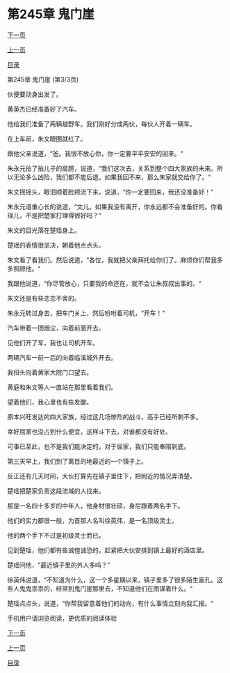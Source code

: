 <h1>第245章   鬼门崖</h1>
            <div><p><a href="./0735_%E7%AC%AC246%E7%AB%A0_%E5%BF%83%E6%80%80%E9%AC%BC%E8%83%8E.md">下一页</a></p><p><a href="./0733_%E7%AC%AC245%E7%AB%A0_%E9%AC%BC%E9%97%A8%E5%B4%96.md">上一页</a></p><p><a href="../">目录</a></p></div>
            <div><p>第245章   鬼门崖 (第3/3页)</p><p>伙便要动身出发了。</p><p>黄英杰已经准备好了汽车。</p><p>他给我们准备了两辆越野车。我们刚好分成两伙，每伙人开着一辆车。</p><p>在上车前，朱文眼圈就红了。</p><p>跟他父亲说道，“爸。我很不放心你，你一定要平平安安的回来。“</p><p>朱永元拍了拍儿子的肩膀，说道，“我们这次去，关系到整个四大家族的未来。所以无论多么凶险，我们都不能后退。如果我回不来，那么朱家就交给你了。“</p><p>朱文摇摇头，眼泪顺着脸颊流下来，说道，“你一定要回来，我还没准备好！“</p><p>朱永元语重心长的说道，“文儿。如果我没有离开，你永远都不会准备好的。你看瑶儿，不是把楚家打理得很好吗？“</p><p>朱文的目光落在楚瑶身上。</p><p>楚瑶的表情很坚决，朝着他点点头。</p><p>朱文看了看我们。然后说道，“各位，我就把父亲拜托给你们了。麻烦你们帮我多多照顾他。“</p><p>我跟他说道，“你尽管放心，只要我的命还在，就不会让朱叔叔出事的。“</p><p>朱文还是有些恋恋不舍的。</p><p>朱永元转过身去，把车门关上，然后吩咐着司机，“开车！“</p><p>汽车带着一团烟尘，向着前面开去。</p><p>见他们开了车，我也让司机开车。</p><p>两辆汽车一前一后的向着临溪城外开去。</p><p>我扭头向着黄家大院门口望去。</p><p>黄庭和朱文等人一直站在那里看着我们。</p><p>望着他们，我心里也有些发酸。</p><p>原本兴旺发达的四大家族，经过这几场惨烈的战斗，高手已经所剩不多。</p><p>幸好屈家也没占到什么便宜，这样斗下去，对谁都没有好处。</p><p>可事已至此，也不是我们能决定的，对于屈家，我们只能奉陪到底。</p><p>第三天早上，我们到了离目的地最近的一个镇子上。</p><p>反正还有几天时间，大伙打算先在镇子里住下，把附近的情况弄清楚。</p><p>楚瑶把楚家负责这段流域的人找来。</p><p>那是一名四十多岁的中年人，他身材很壮硕，身后跟着两名手下。</p><p>他们的实力都很一般，为首那人名叫徐英伟，是一名顶级灵士。</p><p>他的两个手下不过是初级灵士而已。</p><p>见到楚瑶，他们都有些诚惶诚恐的，赶紧把大伙安排到镇上最好的酒店里。</p><p>楚瑶问他，“最近镇子里的外人多吗？“</p><p>徐英伟说道，“不知道为什么，这一个多星期以来，镇子里多了很多陌生面孔。这些人鬼鬼祟祟的，经常到鬼门崖那里去，不知道他们在图谋着什么。“</p><p>楚瑶点点头，说道，“你帮我留意着他们的动向，有什么事情立刻向我汇报。“</p><p>手机用户请浏览阅读，更优质的阅读体验</p></div>
            <div><p><a href="./0735_%E7%AC%AC246%E7%AB%A0_%E5%BF%83%E6%80%80%E9%AC%BC%E8%83%8E.md">下一页</a></p><p><a href="./0733_%E7%AC%AC245%E7%AB%A0_%E9%AC%BC%E9%97%A8%E5%B4%96.md">上一页</a></p><p><a href="../">目录</a></p></div>
